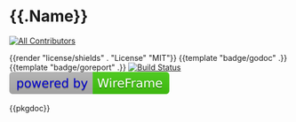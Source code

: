 # {{.Name}}
<!-- ALL-CONTRIBUTORS-BADGE:START - Do not remove or modify this section -->
[![All Contributors](https://img.shields.io/badge/all_contributors-4-orange.svg?style=flat-square)](#contributors-)
<!-- ALL-CONTRIBUTORS-BADGE:END -->

{{render "license/shields" . "License" "MIT"}}
{{template "badge/godoc" .}}
{{template "badge/goreport" .}}
[![Build Status](https://github.com/{{.User}}/{{.Name}}/actions/workflows/go-release-build.yml/badge.svg?branch=master)](https://github.com/{{.User}}/{{.Name}}/actions/workflows/go-release-build.yml)
[![PoweredBy WireFrame](https://github.com/go-easygen/wireframe/blob/master/PoweredBy-WireFrame-B.svg)](http://godoc.org/github.com/go-easygen/wireframe)

{{pkgdoc}}

